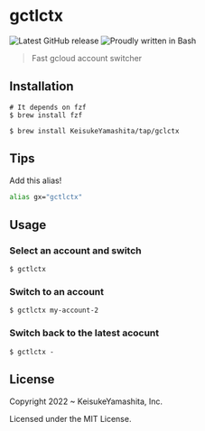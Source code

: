 # gctlctx

![Latest GitHub release](https://img.shields.io/github/release/KeisukeYamashita/gclctx.svg)
![Proudly written in Bash](https://img.shields.io/badge/written%20in-bash-ff69b4.svg)

> Fast gcloud account switcher

## Installation

```console
# It depends on fzf
$ brew install fzf

$ brew install KeisukeYamashita/tap/gclctx
```

## Tips

Add this alias!

```bash
alias gx="gctlctx"
```

## Usage

### Select an account and switch

```console
$ gctlctx
```

### Switch to an account

```console
$ gctlctx my-account-2
```

### Switch back to the latest acocunt

```console
$ gctlctx -
```

## License

Copyright 2022 ~ KeisukeYamashita, Inc.

Licensed under the MIT License.
